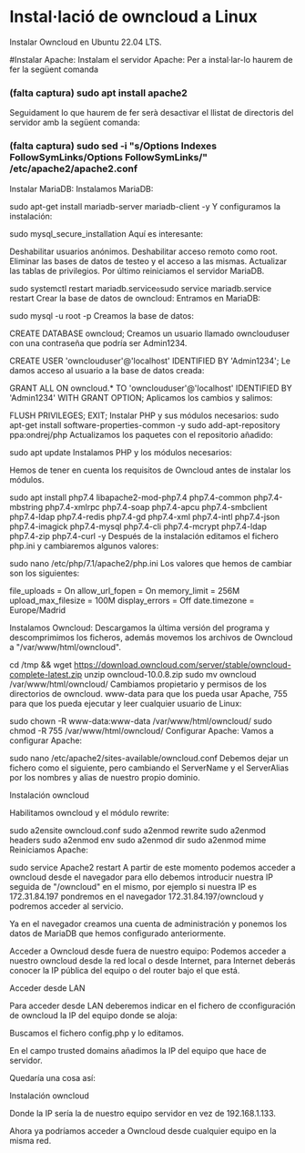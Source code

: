 # Instal·lació de owncloud a Linux

Instalar Owncloud en Ubuntu 22.04 LTS.

#Instalar Apache:
Instalam el servidor Apache:
Per a instal·lar-lo haurem de fer la següent comanda
### (falta captura) sudo apt install apache2

Seguidament lo que haurem de fer serà desactivar el llistat de directoris del servidor amb la següent comanda:
### (falta captura) sudo sed -i "s/Options Indexes FollowSymLinks/Options FollowSymLinks/" /etc/apache2/apache2.conf

Instalar MariaDB:
Instalamos MariaDB:

sudo apt-get install mariadb-server mariadb-client -y
Y configuramos la instalación:

sudo mysql_secure_installation
Aquí es interesante:

Deshabilitar usuarios anónimos.
Deshabilitar acceso remoto como root.
Eliminar las bases de datos de testeo y el acceso a las mismas.
Actualizar las tablas de privilegios.
Por último reiniciamos el servidor MariaDB.

sudo systemctl restart mariadb.service` o `sudo service mariadb.service restart
Crear la base de datos de owncloud:
Entramos en MariaDB:

sudo mysql -u root -p
Creamos la base de datos:

CREATE DATABASE owncloud;
Creamos un usuario llamado ownclouduser con una contraseña que podría ser Admin1234.

CREATE USER 'ownclouduser'@'localhost' IDENTIFIED BY 'Admin1234';
Le damos acceso al usuario a la base de datos creada:

GRANT ALL ON owncloud.* TO 'ownclouduser'@'localhost' IDENTIFIED BY 'Admin1234' WITH GRANT OPTION;
Aplicamos los cambios y salimos:

FLUSH PRIVILEGES;
EXIT;
Instalar PHP y sus módulos necesarios:
sudo apt-get install software-properties-common -y
sudo add-apt-repository ppa:ondrej/php
Actualizamos los paquetes con el repositorio añadido:

sudo apt update
Instalamos PHP y los módulos necesarios:

Hemos de tener en cuenta los requisitos de Owncloud antes de instalar los módulos.

sudo apt install php7.4 libapache2-mod-php7.4 php7.4-common php7.4-mbstring php7.4-xmlrpc php7.4-soap php7.4-apcu php7.4-smbclient php7.4-ldap php7.4-redis php7.4-gd php7.4-xml php7.4-intl php7.4-json php7.4-imagick php7.4-mysql php7.4-cli php7.4-mcrypt php7.4-ldap php7.4-zip php7.4-curl -y
Después de la instalación editamos el fichero php.ini y cambiaremos algunos valores:

sudo nano /etc/php/7.1/apache2/php.ini
Los valores que hemos de cambiar son los siguientes:

file_uploads = On allow_url_fopen = On memory_limit = 256M upload_max_filesize = 100M display_errors = Off date.timezone = Europe/Madrid

Instalamos Owncloud:
Descargamos la última versión del programa y descomprimimos los ficheros, además movemos los archivos de Owncloud a "/var/www/html/owncloud".

cd /tmp && wget https://download.owncloud.com/server/stable/owncloud-complete-latest.zip
unzip owncloud-10.0.8.zip
sudo mv owncloud /var/www/html/owncloud/
Cambiamos propietario y permisos de los directorios de owncloud. www-data para que los pueda usar Apache, 755 para que los pueda ejecutar y leer cualquier usuario de Linux:

sudo chown -R www-data:www-data /var/www/html/owncloud/
sudo chmod -R 755 /var/www/html/owncloud/
Configurar Apache:
Vamos a configurar Apache:

sudo nano /etc/apache2/sites-available/owncloud.conf
Debemos dejar un fichero como el siguiente, pero cambiando el ServerName y el ServerAlias por los nombres y alias de nuestro propio dominio.

Instalación owncloud

Habilitamos owncloud y el módulo rewrite:

sudo a2ensite owncloud.conf
sudo a2enmod rewrite
sudo a2enmod headers
sudo a2enmod env
sudo a2enmod dir
sudo a2enmod mime
Reiniciamos Apache:

sudo service Apache2 restart
A partir de este momento podemos acceder a owncloud desde el navegador para ello debemos introducir nuestra IP seguida de "/owncloud" en el mismo, por ejemplo si nuestra IP es 172.31.84.197 pondremos en el navegador 172.31.84.197/owncloud y podremos acceder al servicio.

Ya en el navegador creamos una cuenta de administración y ponemos los datos de MariaDB que hemos configurado anteriormente.

Acceder a Owncloud desde fuera de nuestro equipo:
Podemos acceder a nuestro owncloud desde la red local o desde Internet, para Internet deberás conocer la IP pública del equipo o del router bajo el que está.

Acceder desde LAN

Para acceder desde LAN deberemos indicar en el fichero de cconfiguración de owncloud la IP del equipo donde se aloja:

Buscamos el fichero config.php y lo editamos.

En el campo trusted domains añadimos la IP del equipo que hace de servidor.

Quedaría una cosa así:

Instalación owncloud

Donde la IP sería la de nuestro equipo servidor en vez de 192.168.1.133.

Ahora ya podríamos acceder a Owncloud desde cualquier equipo en la misma red.
